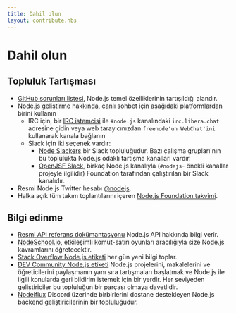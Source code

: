 ```yaml
---
title: Dahil olun
layout: contribute.hbs
---
```


# Dahil olun

## Topluluk Tartışması

* [GitHub sorunları listesi](https://github.com/nodejs/node/issues), Node.js temel özelliklerinin tartışıldığı alandır.
* Node.js geliştirme hakkında, canlı sohbet için aşağıdaki platformlardan birini kullanın
  * IRC için, bir [IRC istemcisi](https//en.wikipedia.org/wiki/Comparison_of_Internet_Relay_Chat_clients) ile `#node.js` kanalındaki `irc.libera.chat` adresine gidin veya web tarayıcınızdan `freenode'un WebChat'ini` kullanarak kanala bağlanın
  * Slack için iki seçenek vardır:
    * [Node Slackers](https://www.nodeslackers.com/) bir Slack topluluğudur. Bazı çalışma grupları'nın bu toplulukta Node.js odaklı tartışma kanalları vardır.
    * [OpenJSF Slack](https://slack-invite.openjsf.org/), birkaç Node.js kanalıyla (`#nodejs`- önekli kanallar projeyle ilgilidir) Foundation tarafından çalıştırılan bir Slack kanalıdır.
* Resmi Node.js Twitter hesabı [@nodejs](https://twitter.com/nodejs).
* Halka açık tüm takım toplantılarını içeren [Node.js Foundation takvimi](https://nodejs.org/calendar).

## Bilgi edinme

* [Resmi API referans dokümantasyonu](https://nodejs.org/api/) Node.js API hakkında bilgi verir.
* [NodeSchool.io](https://nodeschool.io/), etkileşimli komut-satırı oyunları aracılığıyla size Node.js kavramlarını öğretecektir.
* [Stack Overflow Node.js etiketi](https://stackoverflow.com/questions/tagged/node.js) her gün yeni bilgi toplar.
* [DEV Community Node.js etiketi](https://dev.to/t/node) Node.js projelerini, makalelerini ve öğreticilerini paylaşmanın yanı sıra tartışmaları başlatmak ve Node.js ile ilgili konularda geri bildirim istemek için bir yerdir. Her seviyeden geliştiriciler bu topluluğun bir parçası olmaya davetlidir.
* [Nodeiflux](https://discordapp.com/invite/vUsrbjd) Discord üzerinde birbirlerini dostane destekleyen Node.js backend geliştiricilerinin bir topluluğudur.
